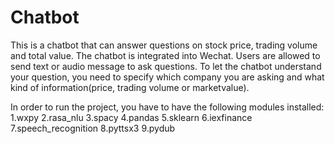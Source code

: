 # Chatbot
This is a chatbot that can answer questions on stock price, trading volume and total value. The chatbot is integrated into Wechat. Users are allowed to send text or audio message to ask questions. To let the chatbot understand your question, you need to specify which company you are asking and what kind of information(price, trading volume or marketvalue).

In order to run the project, you have to have the following modules installed:
1.wxpy
2.rasa_nlu
3.spacy
4.pandas
5.sklearn
6.iexfinance
7.speech_recognition
8.pyttsx3
9.pydub


